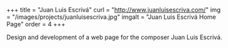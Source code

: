 +++
title = "Juan Luis Escrivá"
curl = "http://www.juanluisescriva.com/"
img = "/images/projects/juanluisescriva.jpg"
imgalt = "Juan Luis Escrivá Home Page"
order = 4
+++

Design and development of a web page for the composer Juan Luis Escrivá.